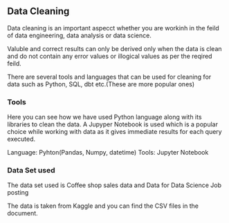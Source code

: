 ## Data Cleaning

Data cleaning is an important aspecct whether you are workinh in the feild of data engineering, data analysis or data science.

Valuble and correct results can only be derived only when the data is clean and do not contain any error values or illogical values as per the reqired feild.

There are several tools and languages that can be used for cleaning for data such as Python, SQL, dbt etc.(These are more popular ones)

### Tools

Here you can see how we have used Python language along with its libraries to clean the data. A Jupyper Notebook is used which is a popular choice while working with data as it gives immediate results for each query executed.  

Language: Pyhton(Pandas, Numpy, datetime)
Tools: Jupyter Notebook

### Data Set used

The data set used is Coffee shop sales data and Data for Data Science Job posting

The data is taken from Kaggle and you can find the CSV files in the document.

